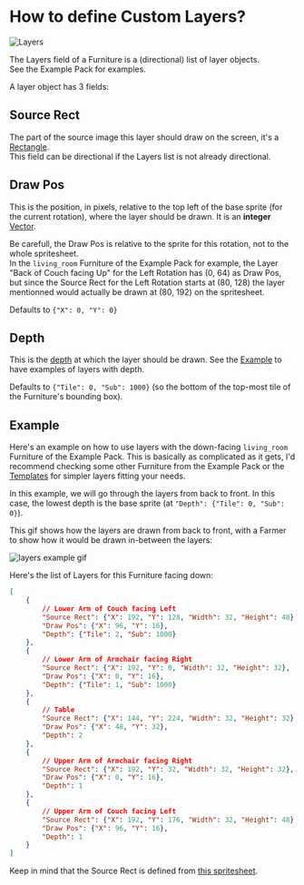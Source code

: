 # How to define Custom Layers?

![Layers](https://github.com/Leroymilo/FurnitureFramework/blob/main/doc/images/layers.png)

The Layers field of a Furniture is a (directional) list of layer objects.  
See the Example Pack for examples.

A layer object has 3 fields:

## Source Rect

The part of the source image this layer should draw on the screen, it's a [Rectangle](https://github.com/Leroymilo/FurnitureFramework/blob/main/doc/Structures/Rectangle.md).  
This field can be directional if the Layers list is not already directional.

## Draw Pos

This is the position, in pixels, relative to the top left of the base sprite (for the current rotation), where the layer should be drawn. It is an **integer** [Vector](https://github.com/Leroymilo/FurnitureFramework/blob/main/doc/Structures/Vector.md).

Be carefull, the Draw Pos is relative to the sprite for this rotation, not to the whole spritesheet.  
In the `living_room` Furniture of the Example Pack for example, the Layer "Back of Couch facing Up" for the Left Rotation has (0, 64) as Draw Pos, but since the Source Rect for the Left Rotation starts at (80, 128) the layer mentionned would actually be drawn at (80, 192) on the spritesheet.

Defaults to `{"X": 0, "Y": 0}`

## Depth

This is the [depth](https://github.com/Leroymilo/FurnitureFramework/blob/main/doc/Structures/Depth.md) at which the layer should be drawn. See the [Example](#example) to have examples of layers with depth.

Defaults to `{"Tile": 0, "Sub": 1000}` (so the bottom of the top-most tile of the Furniture's bounding box).

## Example

Here's an example on how to use layers with the down-facing `living_room` Furniture of the Example Pack. This is basically as complicated as it gets, I'd recommend checking some other Furniture from the Example Pack or the [Templates](https://github.com/Leroymilo/FurnitureFramework/blob/main/doc/Templates.md) for simpler layers fitting your needs.

In this example, we will go through the layers from back to front. In this case, the lowest depth is the base sprite (at `"Depth": {"Tile": 0, "Sub": 0}`).

This gif shows how the layers are drawn from back to front, with a Farmer to show how it would be drawn in-between the layers:

![layers example gif](https://github.com/Leroymilo/FurnitureFramework/blob/main/doc/images/layers_example.gif)

Here's the list of Layers for this Furniture facing down:
```json
[
	{
		// Lower Arm of Couch facing Left
		"Source Rect": {"X": 192, "Y": 128, "Width": 32, "Height": 48},
		"Draw Pos": {"X": 96, "Y": 16},
		"Depth": {"Tile": 2, "Sub": 1000}
	},
	{
		// Lower Arm of Armchair facing Right
		"Source Rect": {"X": 192, "Y": 0, "Width": 32, "Height": 32},
		"Draw Pos": {"X": 0, "Y": 16},
		"Depth": {"Tile": 1, "Sub": 1000}
	},
	{
		// Table
		"Source Rect": {"X": 144, "Y": 224, "Width": 32, "Height": 32},
		"Draw Pos": {"X": 48, "Y": 32},
		"Depth": 2
	},
	{
		// Upper Arm of Armchair facing Right
		"Source Rect": {"X": 192, "Y": 32, "Width": 32, "Height": 32},
		"Draw Pos": {"X": 0, "Y": 16},
		"Depth": 1
	},
	{
		// Upper Arm of Couch facing Left
		"Source Rect": {"X": 192, "Y": 176, "Width": 32, "Height": 48},
		"Draw Pos": {"X": 96, "Y": 16},
		"Depth": 1
	}
]
```

Keep in mind that the Source Rect is defined from [this spritesheet](https://github.com/Leroymilo/FurnitureFramework/tree/main/%5BFF%5D%20Example%20Pack/assets/living_room.png).